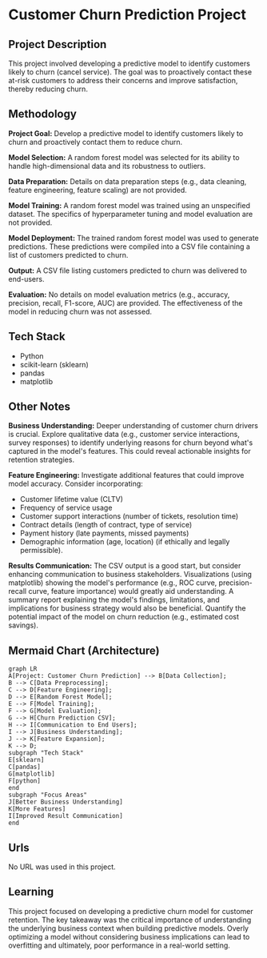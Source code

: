 # Customer Churn Prediction Project

## Project Description

This project involved developing a predictive model to identify customers likely to churn (cancel service). The goal was to proactively contact these at-risk customers to address their concerns and improve satisfaction, thereby reducing churn.


## Methodology

**Project Goal:** Develop a predictive model to identify customers likely to churn and proactively contact them to reduce churn.

**Model Selection:** A random forest model was selected for its ability to handle high-dimensional data and its robustness to outliers.

**Data Preparation:** Details on data preparation steps (e.g., data cleaning, feature engineering, feature scaling) are not provided.

**Model Training:** A random forest model was trained using an unspecified dataset. The specifics of hyperparameter tuning and model evaluation are not provided.

**Model Deployment:** The trained random forest model was used to generate predictions. These predictions were compiled into a CSV file containing a list of customers predicted to churn.

**Output:** A CSV file listing customers predicted to churn was delivered to end-users.

**Evaluation:** No details on model evaluation metrics (e.g., accuracy, precision, recall, F1-score, AUC) are provided. The effectiveness of the model in reducing churn was not assessed.


## Tech Stack

* Python
* scikit-learn (sklearn)
* pandas
* matplotlib


## Other Notes

**Business Understanding:** Deeper understanding of customer churn drivers is crucial. Explore qualitative data (e.g., customer service interactions, survey responses) to identify underlying reasons for churn beyond what's captured in the model's features. This could reveal actionable insights for retention strategies.

**Feature Engineering:** Investigate additional features that could improve model accuracy. Consider incorporating:
* Customer lifetime value (CLTV)
* Frequency of service usage
* Customer support interactions (number of tickets, resolution time)
* Contract details (length of contract, type of service)
* Payment history (late payments, missed payments)
* Demographic information (age, location) (if ethically and legally permissible).

**Results Communication:** The CSV output is a good start, but consider enhancing communication to business stakeholders. Visualizations (using matplotlib) showing the model's performance (e.g., ROC curve, precision-recall curve, feature importance) would greatly aid understanding. A summary report explaining the model's findings, limitations, and implications for business strategy would also be beneficial. Quantify the potential impact of the model on churn reduction (e.g., estimated cost savings).


## Mermaid Chart (Architecture)

```mermaid
graph LR
A[Project: Customer Churn Prediction] --> B[Data Collection];
B --> C[Data Preprocessing];
C --> D[Feature Engineering];
D --> E[Random Forest Model];
E --> F[Model Training];
F --> G[Model Evaluation];
G --> H[Churn Prediction CSV];
H --> I[Communication to End Users];
I --> J[Business Understanding];
J --> K[Feature Expansion];
K --> D;
subgraph "Tech Stack"
E[sklearn]
C[pandas]
G[matplotlib]
F[python]
end
subgraph "Focus Areas"
J[Better Business Understanding]
K[More Features]
I[Improved Result Communication]
end
```


## Urls

No URL was used in this project.


## Learning

This project focused on developing a predictive churn model for customer retention. The key takeaway was the critical importance of understanding the underlying business context when building predictive models. Overly optimizing a model without considering business implications can lead to overfitting and ultimately, poor performance in a real-world setting.